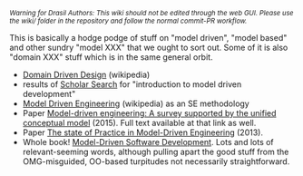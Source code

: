 <small><i>Warning for Drasil Authors: This wiki should not be edited through the web GUI. Please use the wiki/ folder in the repository and follow the normal commit-PR workflow.</i></small>

This is basically a hodge podge of stuff on "model driven", "model based" and other sundry "model XXX" that we ought to sort out. Some of it is also "domain XXX" stuff which is in the same general orbit.

* [Domain Driven Design](https://en.wikipedia.org/wiki/Domain-driven_design) (wikipedia)
* results of [Scholar Search](https://scholar.google.ca/scholar?q=introduction+to+model+driven+development&hl=en&as_sdt=0,5&as_vis=1) for "introduction to model driven development"
* [Model Driven Engineering](https://en.wikipedia.org/wiki/Model-driven_engineering) (wikipedia) as an SE methodology
* Paper [Model-driven engineering: A survey supported by the unified conceptual model](https://www.sciencedirect.com/science/article/pii/S1477842415000408) (2015). Full text available at that link as well.
* Paper [The state of Practice in Model-Driven Engineering](https://ieeexplore.ieee.org/abstract/document/6507223/) (2013).
* Whole book! [Model-Driven Software Development](https://books.google.ca/books?hl=en&lr=&id=9ww_D9fAKncC&oi=fnd&pg=PT9&dq=introduction+to+model+driven+development&ots=PUcNsrGpUQ&sig=zzaxajgPe4bKZ1LSw10UehQfbwo#v=onepage&q=introduction%20to%20model%20driven%20development&f=false). Lots and lots of relevant-seeming words, although pulling apart the good stuff from the OMG-misguided, OO-based turpitudes not necessarily straightforward.
